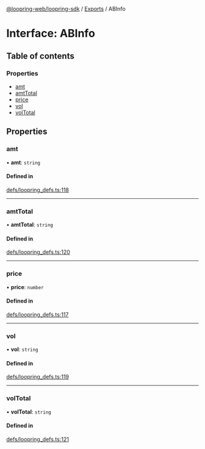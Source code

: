 [@loopring-web/loopring-sdk](../README.md) / [Exports](../modules.md) / ABInfo

# Interface: ABInfo

## Table of contents

### Properties

- [amt](ABInfo.md#amt)
- [amtTotal](ABInfo.md#amttotal)
- [price](ABInfo.md#price)
- [vol](ABInfo.md#vol)
- [volTotal](ABInfo.md#voltotal)

## Properties

### amt

• **amt**: `string`

#### Defined in

[defs/loopring_defs.ts:118](https://github.com/Loopring/loopring_sdk/blob/300ee65/src/defs/loopring_defs.ts#L118)

___

### amtTotal

• **amtTotal**: `string`

#### Defined in

[defs/loopring_defs.ts:120](https://github.com/Loopring/loopring_sdk/blob/300ee65/src/defs/loopring_defs.ts#L120)

___

### price

• **price**: `number`

#### Defined in

[defs/loopring_defs.ts:117](https://github.com/Loopring/loopring_sdk/blob/300ee65/src/defs/loopring_defs.ts#L117)

___

### vol

• **vol**: `string`

#### Defined in

[defs/loopring_defs.ts:119](https://github.com/Loopring/loopring_sdk/blob/300ee65/src/defs/loopring_defs.ts#L119)

___

### volTotal

• **volTotal**: `string`

#### Defined in

[defs/loopring_defs.ts:121](https://github.com/Loopring/loopring_sdk/blob/300ee65/src/defs/loopring_defs.ts#L121)
